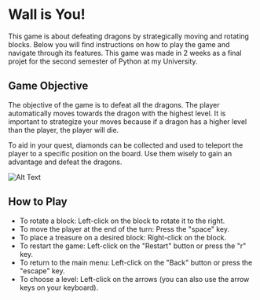 # Wall is You! 
This game is about defeating dragons by strategically moving and rotating blocks. Below you will find instructions on how to play the game and navigate through its features. This game was made in 2 weeks as a final projet for the second semester of Python at my University.


## Game Objective
The objective of the game is to defeat all the dragons. The player automatically moves towards the dragon with the highest level. It is important to strategize your moves because if a dragon has a higher level than the player, the player will die.

To aid in your quest, diamonds can be collected and used to teleport the player to a specific position on the board. Use them wisely to gain an advantage and defeat the dragons.

![Alt Text](image_url)

## How to Play
- To rotate a block: Left-click on the block to rotate it to the right.
- To move the player at the end of the turn: Press the "space" key.
- To place a treasure on a desired block: Right-click on the block.
- To restart the game: Left-click on the "Restart" button or press the "r" key.
- To return to the main menu: Left-click on the "Back" button or press the "escape" key.
- To choose a level: Left-click on the arrows (you can also use the arrow keys on your keyboard).




